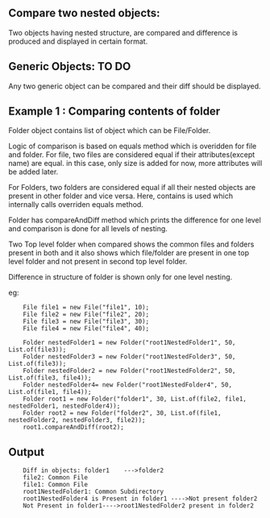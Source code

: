 

Compare two nested objects:
--------------------------
Two objects having nested structure, are compared and difference is produced
and displayed in certain format.

Generic Objects:  TO DO
-----------------------

Any two generic object can be compared and their diff should be displayed.


Example 1 : Comparing contents of folder
---------------

Folder object contains list of object which can be File/Folder.

Logic of comparison is based on equals method which is overidden for file and folder.
For file, two files are considered equal if their attributes(except name) are equal.
in this case, only size is added for now, more attributes will be added later.

For Folders, two folders are considered equal if all their nested objects are present in other folder and vice versa.
Here, contains is used which internally calls overriden equals method.

Folder has compareAndDiff method which prints the difference for one level and comparison is done for all levels of nesting.

Two Top level folder when compared shows the common files and folders present in both and it also shows which 
file/folder are present in one top level folder and not present in second top level folder.

Difference in structure of folder is shown only for one level nesting.

eg:


        File file1 = new File("file1", 10);
        File file2 = new File("file2", 20);
        File file3 = new File("file3", 30);
        File file4 = new File("file4", 40);

        Folder nestedFolder1 = new Folder("root1NestedFolder1", 50, List.of(file3));
        Folder nestedFolder3 = new Folder("root1NestedFolder3", 50, List.of(file3));
        Folder nestedFolder2 = new Folder("root1NestedFolder2", 50, List.of(file3, file4));
        Folder nestedFolder4= new Folder("root1NestedFolder4", 50, List.of(file1, file4));
        Folder root1 = new Folder("folder1", 30, List.of(file2, file1, nestedFolder1, nestedFolder4));
        Folder root2 = new Folder("folder2", 30, List.of(file1, nestedFolder2, nestedFolder3, file2));
        root1.compareAndDiff(root2);


Output
-------

       
        Diff in objects: folder1	--->folder2
        file2: Common File
        file1: Common File
        root1NestedFolder1: Common Subdirectory
        root1NestedFolder4 is Present in folder1 ---->Not present folder2
        Not Present in folder1---->root1NestedFolder2 present in folder2
